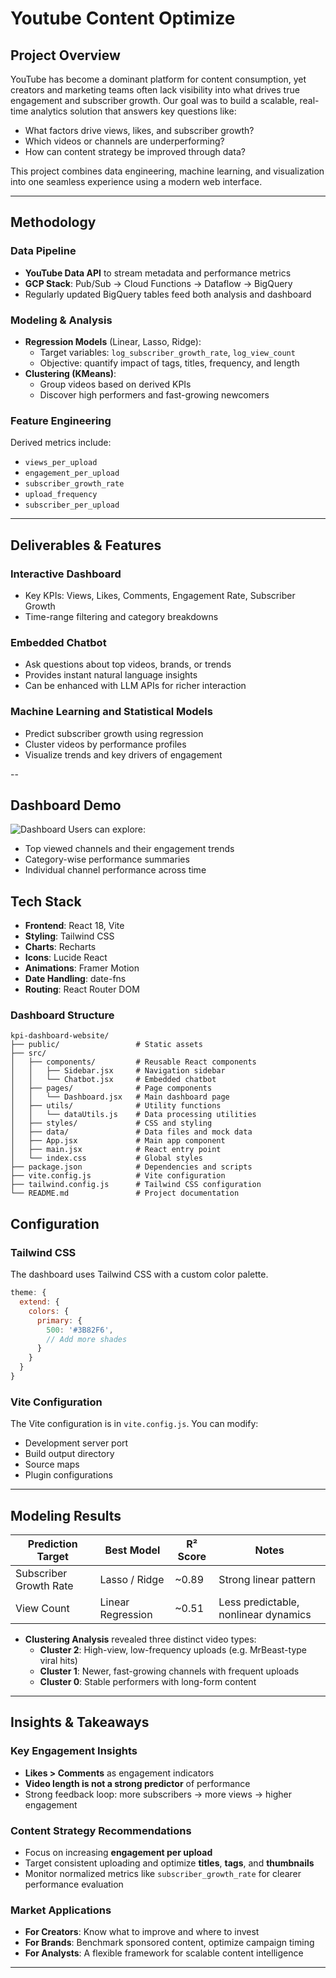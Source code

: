 # Youtube Content Optimize

## Project Overview

YouTube has become a dominant platform for content consumption, yet creators and marketing teams often lack visibility into what drives true engagement and subscriber growth. Our goal was to build a scalable, real-time analytics solution that answers key questions like:

- What factors drive views, likes, and subscriber growth?
- Which videos or channels are underperforming?
- How can content strategy be improved through data?

This project combines data engineering, machine learning, and visualization into one seamless experience using a modern web interface.

---

## Methodology

### Data Pipeline
- **YouTube Data API** to stream metadata and performance metrics
- **GCP Stack**: Pub/Sub → Cloud Functions → Dataflow → BigQuery
- Regularly updated BigQuery tables feed both analysis and dashboard

### Modeling & Analysis
- **Regression Models** (Linear, Lasso, Ridge):
  - Target variables: `log_subscriber_growth_rate`, `log_view_count`
  - Objective: quantify impact of tags, titles, frequency, and length
- **Clustering (KMeans)**:
  - Group videos based on derived KPIs
  - Discover high performers and fast-growing newcomers

### Feature Engineering
Derived metrics include:
- `views_per_upload`
- `engagement_per_upload`
- `subscriber_growth_rate`
- `upload_frequency`
- `subscriber_per_upload`

---

## Deliverables & Features

### Interactive Dashboard
- Key KPIs: Views, Likes, Comments, Engagement Rate, Subscriber Growth
- Time-range filtering and category breakdowns

### Embedded Chatbot
- Ask questions about top videos, brands, or trends
- Provides instant natural language insights
- Can be enhanced with LLM APIs for richer interaction

### Machine Learning and Statistical Models
- Predict subscriber growth using regression
- Cluster videos by performance profiles
- Visualize trends and key drivers of engagement

--

## Dashboard Demo

![Dashboard](dashboard.png)
Users can explore:
- Top viewed channels and their engagement trends
- Category-wise performance summaries
- Individual channel performance across time

## Tech Stack

- **Frontend**: React 18, Vite
- **Styling**: Tailwind CSS
- **Charts**: Recharts
- **Icons**: Lucide React
- **Animations**: Framer Motion
- **Date Handling**: date-fns
- **Routing**: React Router DOM

### Dashboard Structure

```
kpi-dashboard-website/
├── public/                 # Static assets
├── src/
│   ├── components/         # Reusable React components
│   │   ├── Sidebar.jsx     # Navigation sidebar
│   │   └── Chatbot.jsx     # Embedded chatbot
│   ├── pages/              # Page components
│   │   └── Dashboard.jsx   # Main dashboard page
│   ├── utils/              # Utility functions
│   │   └── dataUtils.js    # Data processing utilities
│   ├── styles/             # CSS and styling
│   ├── data/               # Data files and mock data
│   ├── App.jsx             # Main app component
│   ├── main.jsx            # React entry point
│   └── index.css           # Global styles
├── package.json            # Dependencies and scripts
├── vite.config.js          # Vite configuration
├── tailwind.config.js      # Tailwind CSS configuration
└── README.md               # Project documentation
```

## Configuration

### Tailwind CSS

The dashboard uses Tailwind CSS with a custom color palette.

```javascript
theme: {
  extend: {
    colors: {
      primary: {
        500: '#3B82F6',
        // Add more shades
      }
    }
  }
}
```

### Vite Configuration

The Vite configuration is in `vite.config.js`. You can modify:
- Development server port
- Build output directory
- Source maps
- Plugin configurations

---

## Modeling Results

| Prediction Target         | Best Model        | R² Score | Notes                                  |
|--------------------------|-------------------|----------|----------------------------------------|
| Subscriber Growth Rate   | Lasso / Ridge     | ~0.89    | Strong linear pattern                  |
| View Count               | Linear Regression | ~0.51    | Less predictable, nonlinear dynamics   |

- **Clustering Analysis** revealed three distinct video types:
  - **Cluster 2**: High-view, low-frequency uploads (e.g. MrBeast-type viral hits)
  - **Cluster 1**: Newer, fast-growing channels with frequent uploads
  - **Cluster 0**: Stable performers with long-form content

---

## Insights & Takeaways

### Key Engagement Insights
- **Likes > Comments** as engagement indicators
- **Video length is not a strong predictor** of performance
- Strong feedback loop: more subscribers → more views → higher engagement

### Content Strategy Recommendations
- Focus on increasing **engagement per upload**
- Target consistent uploading and optimize **titles**, **tags**, and **thumbnails**
- Monitor normalized metrics like `subscriber_growth_rate` for clearer performance evaluation

### Market Applications
- **For Creators**: Know what to improve and where to invest
- **For Brands**: Benchmark sponsored content, optimize campaign timing
- **For Analysts**: A flexible framework for scalable content intelligence

---














